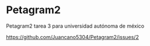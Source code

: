 # Petagram2
Petagram2 tarea 3 para universidad autónoma de méxico

https://github.com/Juancano5304/Petagram2/issues/2
